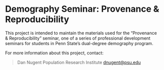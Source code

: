 # Demography Seminar: Provenance & Reproducibility

This project is intended to maintain the materials used for the “Provenance & Reproducibility” seminar, one of a series of professional development seminars for students in Penn State’s dual-degree demography program.

For more information about this project, contact:
> Dan Nugent
> Population Research Institute
> dnugent@psu.edu

